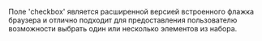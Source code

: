Поле 'checkbox' является расширенной версией встроенного флажка браузера и отлично подходит для предоставления
пользователю возможности выбрать один или несколько элементов из набора.
